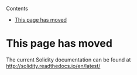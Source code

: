 <!-- START doctoc generated TOC please keep comment here to allow auto update -->
<!-- DON'T EDIT THIS SECTION, INSTEAD RE-RUN doctoc TO UPDATE -->
Contents

- [This page has moved](#this-page-has-moved)

<!-- END doctoc generated TOC please keep comment here to allow auto update -->

# This page has moved

The current Solidity documentation can be found at http://solidity.readthedocs.io/en/latest/
